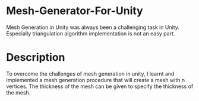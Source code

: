 # Mesh-Generator-For-Unity
Mesh Generation in Unity was always been a challenging task in Unity. Especially triangulation algorithm implementation is not an easy part.

# Description
To overcome the challenges of mesh generation in unity, I learnt and implemented a mesh generation procedure that will create a mesh with n vertices. The thickness of the mesh can be given to specify the thickness of the mesh.


